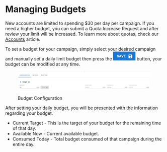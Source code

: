 # Managing Budgets

New accounts are limited to spending $30 per day per campaign. If you need a higher budget, you can submit a Quota Increase Request and after review your limit will be increased. To learn more about quotas, check our [Accounts](../accounts/#service-quotas) article.

To set a budget for your campaign, simply select your desired campaign and manually set a daily limit budget then press the <img src="../../.gitbook/assets/image (241).png" alt="Save" data-size="line"> button, your budget can be modified at any time.

<figure><img src="../../.gitbook/assets/image (83).png" alt=""><figcaption><p>Budget Configuration</p></figcaption></figure>

After setting your daily budget, you will be presented with the information regarding your budget.

* Current Target - This is the target of your budget for the remaining time of that day.
* Available Now - Current available budget.
* Consumed Today - Total budget consumed of that campaign during the entire day.
